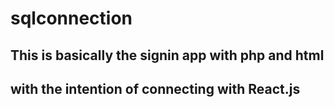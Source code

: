 # sqlconnection

## This is basically the signin app with php and html  
## with the intention of connecting with React.js
